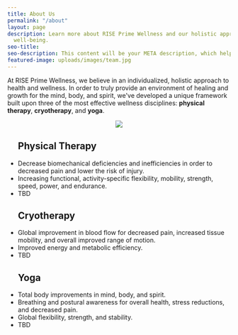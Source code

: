 ```yaml
---
title: About Us
permalink: "/about"
layout: page
description: Learn more about RISE Prime Wellness and our holistic approach to physical
  well-being.
seo-title:
seo-description: This content will be your META description, which helps with SEO.
featured-image: uploads/images/team.jpg
---
```


At RISE Prime Wellness, we believe in an individualized, holistic approach to health and wellness. In order to truly provide an environment of healing and growth for the mind, body, and spirit, we've developed a unique framework built upon three of the most effective wellness disciplines: **physical therapy**, **cryotherapy**, and **yoga**.

<div style="text-align:center;">
  <img src="{{ site.url }}/uploads/images/prime-wellness-diagram.png">
</div>

<section id="flex-section">
  <ul class="about-us-list">
    <h2>Physical Therapy</h2>
    <li>Decrease biomechanical deficiencies and inefficiencies in order to decreased pain and lower the risk of injury.</li>
    <li>Increasing functional, activity-specific flexibility, mobility, strength, speed, power, and endurance.</li>
    <li>TBD</li>
  </ul>
  <ul class="about-us-list">
    <h2>Cryotherapy</h2>
    <li>Global improvement in blood flow for decreased pain, increased tissue mobility, and overall improved range of motion.</li>
    <li>Improved energy and metabolic efficiency.</li>
    <li>TBD</li>
  </ul>
  <ul class="about-us-list">
    <h2>Yoga</h2>
    <li>Total body improvements in mind, body, and spirit.</li>
    <li>Breathing and postural awareness for overall health, stress reductions, and decreased pain.</li>
    <li>Global flexibility, strength, and stability.</li>
    <li>TBD</li>
  </ul>
</section>
